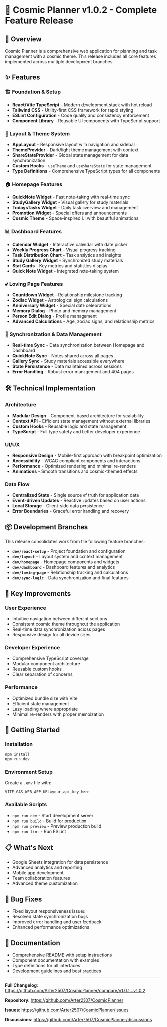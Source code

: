 # 🌌 Cosmic Planner v1.0.2 - Complete Feature Release

## 🚀 Overview
Cosmic Planner is a comprehensive web application for planning and task management with a cosmic theme. This release includes all core features implemented across multiple development branches.

## ✨ Features

### 🏗️ **Foundation & Setup**
- **React/Vite TypeScript** - Modern development stack with hot reload
- **Tailwind CSS** - Utility-first CSS framework for rapid styling
- **ESLint Configuration** - Code quality and consistency enforcement
- **Component Library** - Reusable UI components with TypeScript support

### 🎨 **Layout & Theme System**
- **AppLayout** - Responsive layout with navigation and sidebar
- **ThemeProvider** - Dark/light theme management with context
- **ShareStateProvider** - Global state management for data synchronization
- **Custom Hooks** - `useTheme` and `useShareState` for state management
- **Type Definitions** - Comprehensive TypeScript types for all components

### 🏠 **Homepage Features**
- **QuickNote Widget** - Fast note-taking with real-time sync
- **StudyGallery Widget** - Visual gallery for study materials
- **TodaysTasks Widget** - Daily task overview and management
- **Promotion Widget** - Special offers and announcements
- **Cosmic Theme** - Space-inspired UI with beautiful animations

### 📊 **Dashboard Features**
- **Calendar Widget** - Interactive calendar with date picker
- **Weekly Progress Chart** - Visual progress tracking
- **Task Distribution Chart** - Task analytics and insights
- **Study Gallery Widget** - Synchronized study materials
- **Stat Cards** - Key metrics and statistics display
- **Quick Note Widget** - Integrated note-taking system

### 💕 **Loving Page Features**
- **Countdown Widget** - Relationship milestone tracking
- **Zodiac Widget** - Astrological sign calculations
- **Anniversary Widget** - Special date celebrations
- **Memory Dialog** - Photo and memory management
- **Person Edit Dialog** - Profile management
- **Advanced Calculations** - Age, zodiac signs, and relationship metrics

### 🔄 **Synchronization & Data Management**
- **Real-time Sync** - Data synchronization between Homepage and Dashboard
- **QuickNote Sync** - Notes shared across all pages
- **Gallery Sync** - Study materials accessible everywhere
- **State Persistence** - Data maintained across sessions
- **Error Handling** - Robust error management and 404 pages

## 🛠️ **Technical Implementation**

### **Architecture**
- **Modular Design** - Component-based architecture for scalability
- **Context API** - Efficient state management without external libraries
- **Custom Hooks** - Reusable logic and state management
- **TypeScript** - Full type safety and better developer experience

### **UI/UX**
- **Responsive Design** - Mobile-first approach with breakpoint optimization
- **Accessibility** - WCAG compliant components and interactions
- **Performance** - Optimized rendering and minimal re-renders
- **Animations** - Smooth transitions and cosmic-themed effects

### **Data Flow**
- **Centralized State** - Single source of truth for application data
- **Event-driven Updates** - Reactive updates based on user actions
- **Local Storage** - Client-side data persistence
- **Error Boundaries** - Graceful error handling and recovery

## 📦 **Development Branches**

This release consolidates work from the following feature branches:

- **`dev/react-setup`** - Project foundation and configuration
- **`dev/layout`** - Layout system and context management
- **`dev/homepage`** - Homepage components and widgets
- **`dev/dashboard`** - Dashboard features and analytics
- **`dev/loving-page`** - Relationship tracking and calculations
- **`dev/sync-logic`** - Data synchronization and final features

## 🎯 **Key Improvements**

### **User Experience**
- Intuitive navigation between different sections
- Consistent cosmic theme throughout the application
- Real-time data synchronization across pages
- Responsive design for all device sizes

### **Developer Experience**
- Comprehensive TypeScript coverage
- Modular component architecture
- Reusable custom hooks
- Clear separation of concerns

### **Performance**
- Optimized bundle size with Vite
- Efficient state management
- Lazy loading where appropriate
- Minimal re-renders with proper memoization

## 🚀 **Getting Started**

### **Installation**
```bash
npm install
npm run dev
```

### **Environment Setup**
Create a `.env` file with:
```
VITE_GAS_WEB_APP_URL=your_api_key_here
```

### **Available Scripts**
- `npm run dev` - Start development server
- `npm run build` - Build for production
- `npm run preview` - Preview production build
- `npm run lint` - Run ESLint

## 📋 **What's Next**

- Google Sheets integration for data persistence
- Advanced analytics and reporting
- Mobile app development
- Team collaboration features
- Advanced theme customization

## 🐛 **Bug Fixes**
- Fixed layout responsiveness issues
- Resolved state synchronization bugs
- Improved error handling and user feedback
- Enhanced performance optimizations

## 📝 **Documentation**
- Comprehensive README with setup instructions
- Component documentation with examples
- Type definitions for all interfaces
- Development guidelines and best practices

---

**Full Changelog**: https://github.com/Arter2507/CosmicPlanner/compare/v1.0.1...v1.0.2

**Repository**: https://github.com/Arter2507/CosmicPlanner

**Issues**: https://github.com/Arter2507/CosmicPlanner/issues

**Discussions**: https://github.com/Arter2507/CosmicPlanner/discussions
